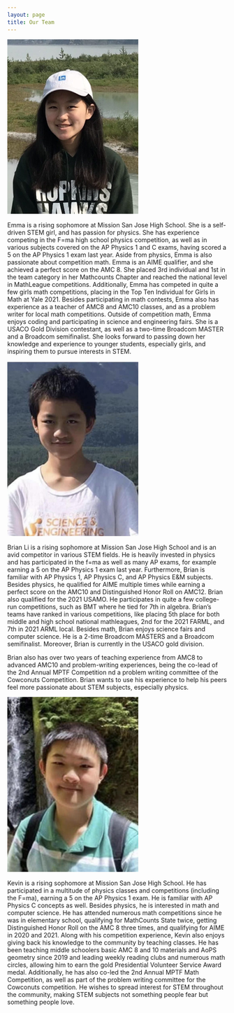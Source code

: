 ```yaml
---
layout: page
title: Our Team
---
```


<img src="/assets/img/emma-li.jpeg" class="center" width="300"/>

Emma is a rising sophomore at Mission San Jose High School. She is a self-driven STEM 
girl, and has passion for physics. She has experience competing in the F=ma high school physics competition, as well as in various subjects covered on the AP Physics 1 and C exams, having scored a 5 on the AP Physics 1 exam last year. Aside from physics,  Emma is also passionate about competition math. Emma is an AIME qualifier, 
and she achieved a perfect score on the AMC 8. She placed 3rd individual and 1st in the team category in her Mathcounts Chapter and reached the national level in MathLeague competitions. Additionally, Emma has competed in quite a few girls math competitions, placing in the Top Ten Individual for Girls in Math at Yale 2021. Besides participating in math contests, Emma also has experience as a teacher of AMC8 and AMC10 classes, and as a problem writer for local math competitions. Outside of competition math, Emma enjoys coding and participating in science and engineering fairs. She is a USACO Gold Division contestant, as well as a two-time Broadcom MASTER and a Broadcom semifinalist. She looks forward to passing down her knowledge and experience to younger students, especially girls, and inspiring them to pursue interests in STEM.

<img src="/assets/img/brian-li.jpeg" class="center" width="300"/>

Brian Li is a rising sophomore at Mission San Jose High School and is an avid 
competitor in various STEM fields. He is heavily invested in physics and has participated in the f=ma as well as many AP exams, for example earning a 5 on the AP Physics 1 exam last year. Furthermore, Brian is familiar with AP Physics 1, AP Physics C, and AP Physics E&M subjects. Besides physics, he qualified for AIME multiple times while 
earning a perfect score on the AMC10 and Distinguished Honor Roll on AMC12. 
Brian also qualified for the 2021 USAMO. He participates in quite a few college-run 
competitions, such as BMT where he tied for 7th in algebra. Brian’s teams have ranked 
in various competitions, like placing 5th place for both middle and high school national mathleagues, 2nd for the 2021 FARML, and 7th in 2021 ARML local. Besides math, Brian enjoys science fairs and computer science. He is a 2-time Broadcom MASTERS and a Broadcom semifinalist. Moreover, Brian is currently in the USACO 
gold division.

Brian also has over two years of teaching experience from AMC8 to advanced AMC10 and 
problem-writing experiences, being the co-lead of the 2nd Annual MPTF Competition 
nd a problem writing committee of the Cowconuts Competition. Brian wants to use his experience to help his peers feel more passionate about STEM subjects, especially physics.

<img src="/assets/img/kevin-jiang.jpeg" class="center" width="300"/>

Kevin is a rising sophomore at Mission San Jose High School. He has participated in a multitude of physics classes and competitions (including the F=ma), earning a 5 on the AP Physics 1 exam. He is familiar with AP Physics C concepts as well. Besides physics, he is interested in math and computer science. He has attended numerous math competitions since he was in elementary school, qualifying for MathCounts State twice, getting Distinguished Honor Roll on the AMC 8 three times, and qualifying for AIME in 2020 and 2021. Along with his competition experience, Kevin also enjoys giving back his knowledge to the community by teaching classes. He has been teaching middle schoolers basic AMC 8 and 10 materials and AoPS geometry since 2019 and leading weekly reading clubs and numerous math circles, allowing him to earn the gold Presidential Volunteer Service Award medal. Additionally, he has also co-led the 2nd Annual MPTF Math Competition, as well as part of the problem writing committee for the Cowconuts competition. He wishes to spread interest for STEM throughout the community, making STEM subjects not something people fear but something people love.
